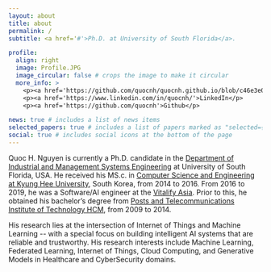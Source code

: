 ```yaml
---
layout: about
title: about
permalink: /
subtitle: <a href='#'>Ph.D. at University of South Florida</a>.

profile:
  align: right
  image: Profile.JPG
  image_circular: false # crops the image to make it circular
  more_info: >
    <p><a href='https://github.com/quocnh/quocnh.github.io/blob/c46e3e0aada9c8c38a9db6453c30fa85e109cb25/assets/pdf/Quoc_Academia_CV.pdf'>CV</p>
    <p><a href='https://www.linkedin.com/in/quocnh/'>LinkedIn</p>
    <p><a href='https://github.com/quocnh'>Github</p>

news: true # includes a list of news items
selected_papers: true # includes a list of papers marked as "selected={true}"
social: true # includes social icons at the bottom of the page
---
```


Quoc H. Nguyen is currently a Ph.D. candidate in the <a href=''>Department of Industrial and Management Systems Engineering</a> at University of South Florida, USA. He received his MS.c. in <a href='http://www.icnslab.net/'>Computer Science and Engineering at Kyung Hee University</a>, South Korea, from 2014 to 2016. From 2016 to 2019, he was a Software/AI engineer at the <a href='https://www.vitalify.asia/'>Vitalify Asia</a>. Prior to this, he obtained his bachelor’s degree from <a href='https://ptithcm.edu.vn/'>Posts and Telecommunications Institute of Technology HCM</a>, from 2009 to 2014. 

His research lies at the intersection of Internet of Things and Machine Learning -- with a special focus on building intelligent AI systems that are reliable and trustworthy. His research interests include Machine Learning, Federated Learning, Internet of Things, Cloud Computing, and Generative Models in Healthcare and CyberSecurity domains.
